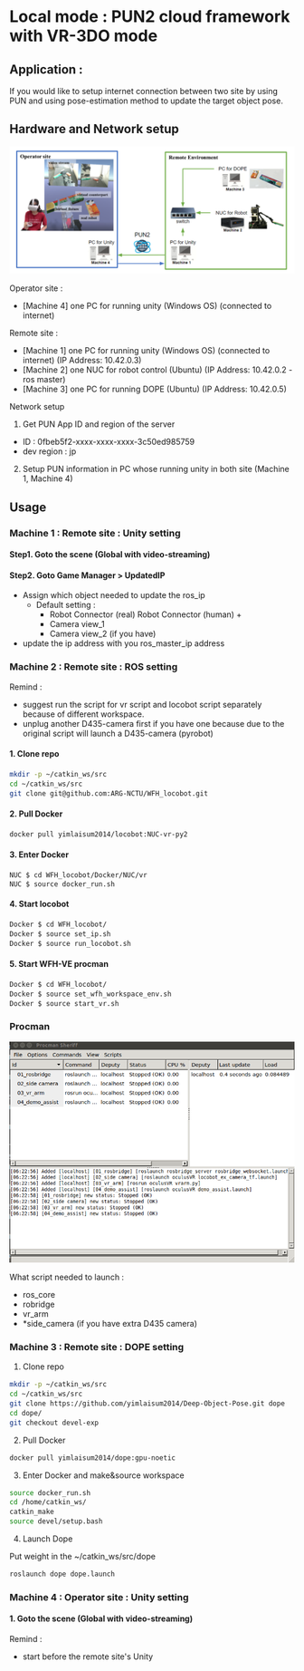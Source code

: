 # Local mode :  PUN2 cloud framework with VR-3DO mode

## Application : 
If you would like to setup internet connection between two site by using PUN and using pose-estimation method to update the target object pose.

## Hardware and Network setup
![Global_w_VS.](Figures\Global_w_3DO.png)

Operator site : 
- [Machine 4] one PC for running unity (Windows OS) (connected to internet)

Remote site : 
- [Machine 1] one PC for running unity (Windows OS) (connected to internet) (IP Address: 10.42.0.3)
- [Machine 2] one NUC for robot control (Ubuntu) (IP Address: 10.42.0.2 - ros master)
- [Machine 3] one PC for running DOPE (Ubuntu) (IP Address: 10.42.0.5)


Network setup
1. Get PUN App ID and region of the server
- ID : 0fbeb5f2-xxxx-xxxx-xxxx-3c50ed985759
- dev region : jp
2. Setup PUN information in PC whose running unity in both site (Machine 1, Machine 4)


## Usage

### Machine 1 : Remote site : Unity setting 

#### Step1. Goto the scene (Global with video-streaming)

#### Step2. Goto Game Manager > UpdatedIP
- Assign which object needed to update the ros_ip
    - Default setting : 
        - Robot Connector (real) Robot Connector (human) + 
        - Camera view_1 
        - Camera view_2 (if you have)
- update the ip address with you ros_master_ip address

### Machine 2 : Remote site : ROS setting 
Remind : 

- suggest run the script for vr script and locobot script separately because of different workspace.
- unplug another D435-camera first if you have one because due to the original script will launch a D435-camera (pyrobot)

#### 1. Clone repo

```bash
mkdir -p ~/catkin_ws/src
cd ~/catkin_ws/src
git clone git@github.com:ARG-NCTU/WFH_locobot.git
```

####  2. Pull Docker

``` bash
docker pull yimlaisum2014/locobot:NUC-vr-py2
```
#### 3. Enter Docker
```
NUC $ cd WFH_locobot/Docker/NUC/vr
NUC $ source docker_run.sh
```

#### 4. Start locobot

```bash
Docker $ cd WFH_locobot/
Docker $ source set_ip.sh
Docker $ source run_locobot.sh
```

#### 5. Start WFH-VE procman
```bash
Docker $ cd WFH_locobot/
Docker $ source set_wfh_workspace_env.sh
Docker $ source start_vr.sh
```

### Procman
![vr_procman](Figures/vr_procman.png)

What script needed to launch :
- ros_core
- robridge
- vr_arm
- *side_camera (if you have extra D435 camera)

### Machine 3 : Remote site : DOPE setting

1. Clone repo

```bash
mkdir -p ~/catkin_ws/src
cd ~/catkin_ws/src
git clone https://github.com/yimlaisum2014/Deep-Object-Pose.git dope
cd dope/
git checkout devel-exp
```

2. Pull Docker

``` bash
docker pull yimlaisum2014/dope:gpu-noetic
```

3. Enter Docker and make&source workspace

```bash
source docker_run.sh
cd /home/catkin_ws/
catkin_make
source devel/setup.bash
```

4. Launch Dope

Put weight in the ~/catkin_ws/src/dope
```bash
roslaunch dope dope.launch
```


### Machine 4 : Operator site : Unity setting 

#### 1. Goto the scene (Global with video-streaming)
Remind : 

- start before the remote site's Unity

